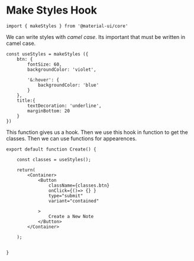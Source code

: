 # Make Styles Hook

```
import { makeStyles } from '@material-ui/core'
```

We can write styles with *camel case*. Its important that must be written in camel case.

```
const useStyles = makeStyles ({
	btn: {
		fontSize: 60,
		backgroundColor: 'violet',

		'&:hover': {
			backgroundColor: 'blue'
		}
	},
	title:{
		textDecoration: 'underline',
		marginBottom: 20
	}
})
```

This function gives us a hook. Then we use this hook in function to get the classes. Then we can use functions for appearences.

```
export default function Create() {

	const classes = useStyles();

	return(
		<Container>
			<Button
				className={classes.btn}
				onClick={()=> {} }
				type="submit"
				variant="contained"
			
			>
				Create a New Note
			</Button>
		</Container>
	
	);


}
```